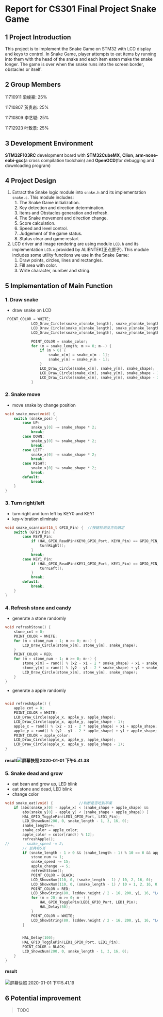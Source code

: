 # Report for CS301 Final Project Snake Game

## 1 Project Introduction

This project is to implement the Snake Game on STM32 with LCD display and keys to control. In Snake Game, player attempts to eat items by running into them with the head of the snake and each item eaten make the snake longer. The game is over when the snake runs into the screen border, obstacles or itself.

## 2 Group Members

11710911 梁峻豪: 25%

11710807 贺贵岩: 25%

11710809 李艺聪: 25%

11712923 叶致景: 25%

## 3 Development Environment

**STM32F103RC** development board with **STM32CubeMX**, **Clion**, **arm-none-eabi-gcc**(a cross compilation toolchain) and **OpenOCD**(for debugging and downloading program)

## 4 Project Design

1. Extract the Snake logic module into `snake.h` and its implementation `snake.c`. This module includes:
   1. The Snake Game initialization.
   2. Key detection and direction determination.
   3. Items and Obstacles generation and refresh.
   4. The Snake movement and direction change.
   5. Score calculation. 
   6. Speed and level control.
   7. Judgement of the game status.
   8. Status clear and game restart
2.  LCD driver and image rendering are using module `LCD.h` and its implementation `LCD.c` provided by ALIENTEK(正点原子). This module includes some utility functions we use in the Snake Game:
    1. Draw points, circles, lines and rectangles.
    2. Fill area with color.
    3. Write character, number and string.

## 5 Implementation of Main Function

### 1. Draw snake 
- draw snake on LCD

```c
 POINT_COLOR = WHITE;
            LCD_Draw_Circle(snake_x[snake_length], snake_y[snake_length], snake_shape);
            LCD_Draw_Circle(snake_x[snake_length], snake_y[snake_length], snake_shape - 1);
            LCD_Draw_Circle(snake_x[snake_length], snake_y[snake_length], snake_shape - 3);

            POINT_COLOR = snake_color;
            for (m = snake_length; m >= 0; m--) {
                if (m > 0) {
                    snake_x[m] = snake_x[m - 1];
                    snake_y[m] = snake_y[m - 1];
                }
                LCD_Draw_Circle(snake_x[m], snake_y[m], snake_shape);
                LCD_Draw_Circle(snake_x[m], snake_y[m], snake_shape - 1);
                LCD_Draw_Circle(snake_x[m], snake_y[m], snake_shape - 3);
            }
```

### 2. Snake move
- move snake by change position


```c
void snake_move(void) {
    switch (snake_pos) {
        case UP:
            snake_y[0] -= snake_shape * 2;
            break;
        case DOWN:
            snake_y[0] += snake_shape * 2;
            break;
        case LEFT:
            snake_x[0] -= snake_shape * 2;
            break;
        case RIGHT:
            snake_x[0] += snake_shape * 2;
            break;
        default:
            break;
    }
}
```
### 3. Turn right/left
- turn right and turn left by KEY0 and KEY1
- key-vibration eliminate 


```c
void snake_scan(uint16_t GPIO_Pin) {  //按键检测及方向确定
    switch (GPIO_Pin) {
        case KEY0_Pin:
            if (HAL_GPIO_ReadPin(KEY0_GPIO_Port, KEY0_Pin) == GPIO_PIN_SET) {
                turnRight();
            }
            break;
        case KEY1_Pin:
            if (HAL_GPIO_ReadPin(KEY1_GPIO_Port, KEY1_Pin) == GPIO_PIN_SET) {
                turnLeft();
            }
            break;
        default:
            break;
    }
}
```

### 4. Refresh stone and candy

- generate a stone randomly


```c
void refreshStone() {
    stone_cnt = 0;
    POINT_COLOR = WHITE;
    for (m = stone_num - 1; m >= 0; m--) {
        LCD_Draw_Circle(stone_x[m], stone_y[m], snake_shape);
    }
    POINT_COLOR = RED;
    for (m = stone_num - 1; m >= 0; m--) {
        stone_x[m] = rand() % (x2 - x1 - 2 * snake_shape) + x1 + snake_shape;
        stone_y[m] = rand() % (y2 - y1 - 2 * snake_shape) + y1 + snake_shape;
        LCD_Draw_Circle(stone_x[m], stone_y[m], snake_shape);
    }
}
```

- generate a apple randomly

```c

void refreshApple() {
    apple_cnt = 0;
    POINT_COLOR = WHITE;
    LCD_Draw_Circle(apple_x, apple_y, apple_shape);
    LCD_Draw_Circle(apple_x, apple_y, apple_shape - 1);
    apple_x = rand() % (x2 - x1 - 2 * apple_shape) + x1 + apple_shape;
    apple_y = rand() % (y2 - y1 - 2 * apple_shape) + y1 + apple_shape;
    POINT_COLOR = apple_color;
    LCD_Draw_Circle(apple_x, apple_y, apple_shape);
    LCD_Draw_Circle(apple_x, apple_y, apple_shape - 1);
}
```

#### result![屏幕快照 2020-01-01 下午5.41.38](media/15778523408429/%E5%B1%8F%E5%B9%95%E5%BF%AB%E7%85%A7%202020-01-01%20%E4%B8%8B%E5%8D%885.41.38.png)



### 5. Snake dead and grow
- eat bean and grow up, LED blink
- eat stone and dead, LED blink
- change color

```c
void snake_eat(void) {            //判断是否吃到苹果
    if (abs(snake_x[0] - apple_x) < (snake_shape + apple_shape) &&
        abs(snake_y[0] - apple_y) < (snake_shape + apple_shape)) {
        HAL_GPIO_TogglePin(LED1_GPIO_Port, LED1_Pin);
        LCD_ShowxNum(200, 0, snake_length - 1, 3, 16, 0);
        snake_length++;
        snake_color = apple_color;
        apple_color = color[rand() % 12];
        refreshApple();
//        snake_speed -= 2;
        // 总共有5关
        if (snake_length - 1 > 0 && (snake_length - 1) % 10 == 0 && apple_change > 20) {
            stone_num += 1;
            snake_speed -= 15;
            apple_change -= 5;
            refreshStone();
            POINT_COLOR = BLACK;
            LCD_ShowxNum(110, 0, (snake_length - 1) / 10, 2, 16, 0);
            LCD_ShowxNum(110, 0, (snake_length - 1) / 10 + 1, 2, 16, 0);
            POINT_COLOR = RED;
            LCD_ShowString(80, lcddev.height / 2 - 16, 200, y1, 16, "Level Up!");
            for (m = 20; m >= 0; m--) {
                HAL_GPIO_TogglePin(LED1_GPIO_Port, LED1_Pin);
                HAL_Delay(50);
            }
            POINT_COLOR = WHITE;
            LCD_ShowString(80, lcddev.height / 2 - 16, 200, y1, 16, "Level Up!");
        }


        HAL_Delay(100);
        HAL_GPIO_TogglePin(LED1_GPIO_Port, LED1_Pin);
        POINT_COLOR = BLACK;
        LCD_ShowxNum(200, 0, snake_length - 1, 3, 16, 0);
    }
}
```

#### result
![屏幕快照 2020-01-01 下午5.41.19](media/15778523408429/%E5%B1%8F%E5%B9%95%E5%BF%AB%E7%85%A7%202020-01-01%20%E4%B8%8B%E5%8D%885.41.19.png)


## 6 Potential improvement

> TODO
